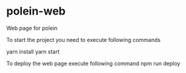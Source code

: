 # polein-web
Web page for polein

To start the project you need to execute following commands

yarn install
yarn start

To deploy the web page execute following command
npm run deploy  
